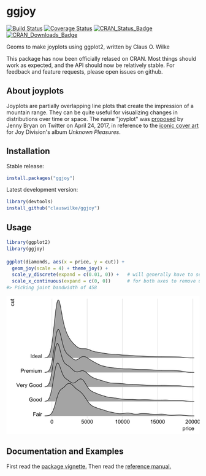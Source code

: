 
<!-- README.md is generated from README.Rmd. Please edit that file -->
ggjoy
=====

[![Build Status](https://travis-ci.org/clauswilke/ggjoy.svg?branch=master)](https://travis-ci.org/clauswilke/ggjoy) [![Coverage Status](https://img.shields.io/codecov/c/github/clauswilke/ggjoy/master.svg)](https://codecov.io/github/clauswilke/ggjoy?branch=master) [![CRAN\_Status\_Badge](http://www.r-pkg.org/badges/version/ggjoy)](https://CRAN.R-project.org/package=ggjoy) [![CRAN\_Downloads\_Badge](http://cranlogs.r-pkg.org/badges/grand-total/ggjoy?color=brightgreen)](http://cranlogs.r-pkg.org/downloads/total/last-month/ggjoy)

Geoms to make joyplots using ggplot2, written by Claus O. Wilke

This package has now been officially relased on CRAN. Most things should work as expected, and the API should now be relatively stable. For feedback and feature requests, please open issues on github.

About joyplots
--------------

Joyplots are partially overlapping line plots that create the impression of a mountain range. They can be quite useful for visualizing changes in distributions over time or space. The name "joyplot" was [proposed](https://twitter.com/JennyBryan/status/856674638981550080) by Jenny Bryan on Twitter on April 24, 2017, in reference to the [iconic cover art](https://blogs.scientificamerican.com/sa-visual/pop-culture-pulsar-origin-story-of-joy-division-s-unknown-pleasures-album-cover-video/) for Joy Division's album *Unknown Pleasures*.

Installation
------------

Stable release:

``` r
install.packages("ggjoy")
```

Latest development version:

``` r
library(devtools)
install_github("clauswilke/ggjoy")
```

Usage
-----

``` r
library(ggplot2)
library(ggjoy)
    
ggplot(diamonds, aes(x = price, y = cut)) +
  geom_joy(scale = 4) + theme_joy() +
  scale_y_discrete(expand = c(0.01, 0)) +   # will generally have to set the `expand` option
  scale_x_continuous(expand = c(0, 0))      # for both axes to remove unneeded padding
#> Picking joint bandwidth of 458
```

![](man/figures/README-diamonds-1.png)

Documentation and Examples
--------------------------

First read the [package vignette.](https://cran.r-project.org/web/packages/ggjoy/vignettes/introduction.html) Then read the [reference manual.](https://cran.r-project.org/web/packages/ggjoy/ggjoy.pdf)
